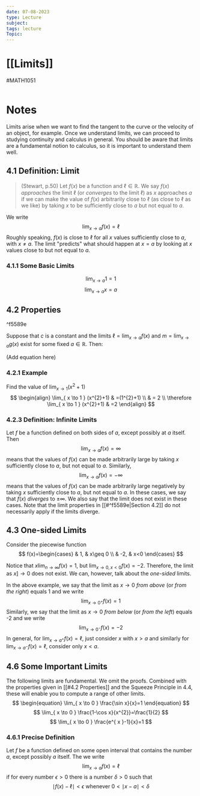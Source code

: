 ```yaml
---
date: 07-08-2023
type: Lecture
subject: 
tags: lecture
Topic:
---
```

# [[Limits]]
#MATH1051

```toc
```


# Notes

Limits arise when we want to find the tangent to the curve or the velocity of an object, for example. Once we understand limits, we can proceed to studying continuity and calculus in general. You should be aware that limits are a fundamental notion to calculus, so it is important to understand them well.

## 4.1 Definition: Limit

> (Stewart, p.50) Let $f(x)$ be a function and $\ell \in \mathbb{R}$. We say $f(x)$ *approaches* the limit $\ell$ (or *converges* to the limit $\ell$) as $x$ approaches $a$ if we can make the value of $f(x)$ arbitrarily close to $\ell$ (as close to $\ell$ as we like) by taking $x$ to be sufficiently close to $a$ but not equal to $a$.

We write
$$
\lim_{ x \to a } f(x)=\ell
$$
Roughly speaking, $f(x)$ is close to $\ell$ for all $x$ values sufficiently close to $a$, with $x\neq a$. The limit "predicts" what should happen at $x=a$ by looking at $x$ values close to but not equal to $a$.

### 4.1.1 Some Basic Limits
$$
\lim_{ x \to a } 1=1
$$
$$
\lim_{ x \to a } x=a
$$
## 4.2 Properties

^f5589e

Suppose that $c$ is a constant and the limits $\ell=\lim_{ x \to a }f(x)$ and $m=\lim_{ x \to a }g(x)$ exist for some fixed $a\in\mathbb{R}.$ Then:

(Add equation here)

### 4.2.1 Example

Find the value of $\lim_{ x \to 1 }(x^{2}+1)$
$$
\begin{align}
\lim_{ x \to 1 } (x^{2}+1)  & =(1^{2}+1) \\
  & = 2 \\
\therefore \lim_{ x \to 1 } (x^{2}+1) & =2
\end{align}
$$
### 4.2.3 Definition: Infinite Limits

Let $f$ be a function defined on both sides of $a$, except possibly at $a$ itself. Then
$$
\lim_{ x \to a } f(x)=\infty
$$
means that the values of $f(x)$ can be made arbitrarily large by taking $x$ sufficiently close to $a$, but not equal to $a$.
Similarly,
$$
\lim_{ x \to a } f(x)=-\infty
$$
means that the values of $f(x)$ can be made arbitrarily large negatively by taking $x$ sufficiently close to $a$, but not equal to $a$.
In these cases, we say that $f(x)$ *diverges* to $\pm \infty$. We also say that the limit does not exist in these cases. Note that the limit properties in [[#^f5589e|Section 4.2]] do not necessarily apply if the limits diverge.

## 4.3 One-sided Limits

Consider the piecewise function
$$
f(x)=\begin{cases}
  & 1, & x\geq 0 \\
& -2, & x<0 
\end{cases}
$$

Notice that $x\lim_{ n \to \infty }f(x)=1$, but $\lim_{ x \to 0,x<0 }f(x)=-2$. Therefore, the limit as $x]\to 0$ does not exist. We can, however, talk about the *one-sided* limits.

In the above example, we say that the limit as $x\to 0$ *from above* (or *from the right*) equals 1 and we write
$$
\lim_{ x \to 0^+ } f(x)=1
$$
Similarly, we say that the limit as $x\to 0$ *from below* (or *from the left*) equals -2 and we write
$$
\lim_{ x \to 0^- } f(x)=-2
$$
In general, for $\lim_{ x \to a^+ }f(x)=\ell,$ just consider $x$ with $x>a$ and similarly for $\lim_{ x \to a^- }f(x)=\ell$, consider only $x<a$.

## 4.6 Some Important Limits

The following limits are fundamental. We omit the proofs. Combined with the properties given in [[#4.2 Properties]] and the Squeeze Principle in 4.4, these will enable you to compute a range of other limits.
$$
\begin{equation}
\lim_{ x \to 0 } \frac{\sin x}{x}=1
\end{equation}
$$
$$
\lim_{ x \to 0 } \frac{1-\cos x}{x^{2}}=\frac{1}{2}
$$
$$
\lim_{ x \to 0 } \frac{e^{ x }-1}{x}=1
$$
### 4.6.1 Precise Definition

Let $f$ be a function defined on some open interval that contains the number $a$, except possibly $a$ itself. The we write
$$
\lim_{ x \to a } f(x)=\ell
$$
if for every number $\epsilon>0$ there is a number $\delta> 0$ such that 
$$
\mid f(x)-\ell \mid < \epsilon \text{ whenever }0<\mid x-a \mid < \delta
$$
